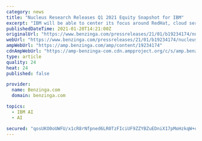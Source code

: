 ```yaml
---
category: news
title: "Nucleus Research Releases Q1 2021 Equity Snapshot for IBM"
excerpt: "IBM will be able to center its focus around RedHat, cloud services and capabilities, and Watson AI—its largest growth drivers and the areas with the most customer interest.\" Nucleus Research is ..."
publishedDateTime: 2021-01-20T14:21:00Z
originalUrl: "https://www.benzinga.com/pressreleases/21/01/b19234174/nucleus-research-releases-q1-2021-equity-snapshot-for-ibm"
webUrl: "https://www.benzinga.com/pressreleases/21/01/b19234174/nucleus-research-releases-q1-2021-equity-snapshot-for-ibm"
ampWebUrl: "https://amp.benzinga.com/amp/content/19234174"
cdnAmpWebUrl: "https://amp-benzinga-com.cdn.ampproject.org/c/s/amp.benzinga.com/amp/content/19234174"
type: article
quality: 24
heat: 24
published: false

provider:
  name: Benzinga.com
  domain: benzinga.com

topics:
  - IBM AI
  - AI

secured: "qosUKO0oUWFU/x1cR8rNfpned6LR0TzFIciUF9ZZYBZuEDniX17pMoHzkqW+dCSSa8QCxWQ+C6baDjFx43r/9a/DFAhZyEd8ey8sZt8XwCvsGhVj19RTcfWo0OMe/eNHxnRjxAqO/H+WLNe+Vk5H5/kqECyRUc2VSh5xBNYRJvmtirrWE1R24+jBfOl1GhS4HJDvwVP9CxFXpb5QsWIUXHvUveqKCQwfqw6n/AgrTZg7eVc4adhgbUEjZYua58+OqM7ZljXCvtKrW2Kc1GrfEuEWi+89nsCRKW3FCz5Jl7M26mBFXxyIfdaZXuyXw13aBcid0RBmTbchXFtfwDlt69+F7JeSuZM4CZ61nowcve4=;yDwmSchTL5//ShOLiXZkkQ=="
---
```


